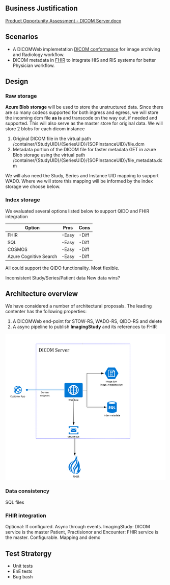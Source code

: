 ## Business Justification
[Product Opportunity Assessment - DICOM Server.docx](https://microsoft-my.sharepoint.com/:w:/p/stborg/EWt_x-xnfb9MozLTjl_-FdoBkUqT5n0w04m2pK7im6I-2A?e=2pEbaO&xsdata=MDR8MDF8U21pdGhhLlNhbGlncmFtYUBtaWNyb3NvZnQuY29tfGE5YWQ0ZTE1Mjg4ZjQyMzA3Yzg0MDhkN2E4MTUyMDIzfDcyZjk4OGJmODZmMTQxYWY5MWFiMmQ3Y2QwMTFkYjQ3fDF8MHw2MzcxNjI2ODA5OTk3NDk2MzB8VW5rbm93bnxUV0ZwYkdac2IzZDhleUpXSWpvaU1DNHdMakF3TURBaUxDSlFJam9pVjJsdU16SWlMQ0pCVGlJNklrMWhhV3dpTENKWFZDSTZNbjA9fC0x&sdata=ZzBJWGY3STlXaE9lL2UyYis4b3lrbWZwb2VZdmRRN2QwMnBrV1UyWVRlcz0%3D)

## Scenarios
- A DICOMWeb implemetation [DICOM conformance](DICOMWev-Conformance.md) for image archiving and Radiology workflow.
- DICOM metadata in [FHIR](https://www.hl7.org/fhir/imagingstudy.html) to integrate HIS and RIS systems for better Physician workflow.

## Design 

### Raw storage
**Azure Blob storage** will be used to store the unstructured data. Since there are so many codecs supported for both ingress and egress, we will store the incoming dcm file **as is** and transcode on the way out, if needed and supported. This will also serve as the master store for original data. We will store 2 blobs for each dicom instance
1. Original DICOM file in  the virtual path /container/{StudyUID}/{SeriesUID}/{SOPInstanceUID}/file.dcm
2. Metadata portion of the DICOM file for faster metadata GET in azure Blob storage using the virtual path /container/{StudyUID}/{SeriesUID}/{SOPInstanceUID}/file_metadata.dcm

We will also need the Study, Series and Instance UID mapping to support WADO. Where we will store this mapping will be informed by the index storage we choose below.

### Index storage
We evaluated several options listed below to support QIDO and FHIR integration

Option|Pros|Cons
----------|----------|----------
FHIR| -Easy|-Diff
SQL| -Easy|-Diff
COSMOS| -Easy|-Diff
Azure Cognitive Search| -Easy|-Diff

All could support the QIDO functionality. Most flexible.

Inconsistent Study/Series/Patient data
New data wins?

## Architecture overview
We have considered a number of architectural proposals. The leading contenter has the following properties:

1. A DICOMWeb end-point for STOW-RS, WADO-RS, QIDO-RS and delete
2. A async pipeline to publish **ImagingStudy** and its references to FHIR 

![Dicom Arch](images/DICOM-server-arch.png)

### Data consistency
SQL files

### FHIR integration

Optional: If configured. Async through events. 
ImagingStudy: DICOM service is the master
Patient, Practisionor and Encounter: FHIR service is the master. Configurable.
Mapping and demo

## Test Stratergy
- Unit tests
- EnE tests
- Bug bash





